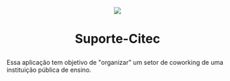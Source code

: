 <p align="center"><img src="https://uploaddeimagens.com.br/images/002/742/983/original/inova.PNG?1593635637"></p></img> 
<h1> <p align="center">Suporte-Citec</h1></p> 
Essa aplicação tem objetivo de "organizar" um setor de coworking de uma instituição pública de ensino. 

